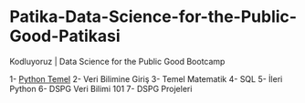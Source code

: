 # Patika-Data-Science-for-the-Public-Good-Patikasi
Kodluyoruz | Data Science for the Public Good Bootcamp


1- [Python Temel](https://github.com/melihcanyardi/Patika-Data-Science-for-the-Public-Good-Patikasi/tree/main/Python-Temel)
2- Veri Bilimine Giriş
3- Temel Matematik
4- SQL
5- İleri Python
6- DSPG Veri Bilimi 101
7- DSPG Projeleri
